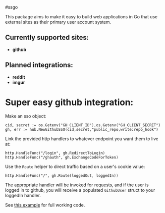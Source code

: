 #ssgo

This package aims to make it easy to build web applications in Go that use external sites as their primary user account system.

## Currently supported sites:
- **github**

## Planned integrations:
- **reddit**
- **imgur**

# Super easy github integration:

Make an sso object:

    cid, secret := os.Getenv("GH_CLIENT_ID"),os.Getenv("GH_CLIENT_SECRET")
    gh, err := hub.NewGithubSSO(cid,secret,"public_repo,write:repo_hook")

Link the provided http handlers to whatever endpoint you want them to live at:

    http.HandleFunc("/login", gh.RedirectToLogin)
    http.HandleFunc("/ghauth", gh.ExchangeCodeForToken)

Use the `Route` helper to direct traffic based on a user's cookie value:
    
    http.HandleFunc("/", gh.Route(loggedOut, loggedIn))
    
The appropriate handler will be invoked for requests, and if the user is logged in to github, you will receive a populated `GithubUser` struct to your loggedIn handler.

See [this example](https://github.com/captncraig/ssgo/blob/master/examples/github/main.go) for full working code.
